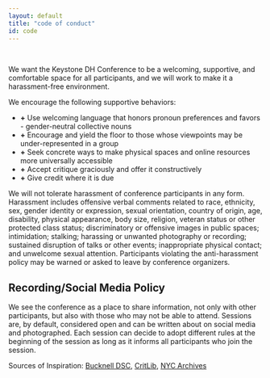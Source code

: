 ```yaml
---
layout: default
title: "code of conduct"
id: code
---
```


<br />

We want the Keystone DH Conference to be a welcoming, supportive, and comfortable space for all participants, and we will work to make it a harassment-free environment. 

We encourage the following supportive behaviors:

- **+** Use welcoming language that honors pronoun preferences and favors - gender-neutral collective nouns
- **+** Encourage and yield the floor to those whose viewpoints may be under-represented in a group
- **+** Seek concrete ways to make physical spaces and online resources more universally accessible
- **+** Accept critique graciously and offer it constructively
- **+** Give credit where it is due

We will not tolerate harassment of conference participants in any form. Harassment includes offensive verbal comments related to race, ethnicity, sex, gender identity or expression, sexual orientation, country of origin, age, disability, physical appearance, body size, religion, veteran status or other protected class status; discriminatory or offensive images in public spaces; intimidation; stalking; harassing or unwanted photography or recording; sustained disruption of talks or other events; inappropriate physical contact; and unwelcome sexual attention. Participants violating the anti-harassment policy may be warned or asked to leave by conference organizers. 

## Recording/Social Media Policy

We see the conference as a place to share information, not only with other participants, but also with those who may not be able to attend. Sessions are, by default, considered open and can be written about on social media and photographed. Each session can decide to adopt different rules at the beginning of the session as long as it informs all participants who join the session.

Sources of Inspiration: [Bucknell DSC](http://budsc16.scholar.bucknell.edu/safety-and-inclusion/), [CritLib](https://critlib2017.wordpress.com/code-of-conduct/), [NYC Archives](https://nycarchivesunconference.wordpress.com/code-of-conduct/)
